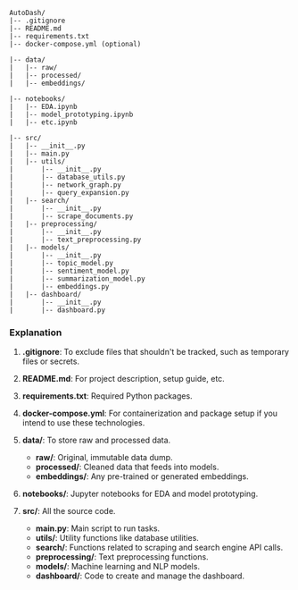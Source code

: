
```plaintext
AutoDash/
|-- .gitignore
|-- README.md
|-- requirements.txt
|-- docker-compose.yml (optional)

|-- data/
|   |-- raw/
|   |-- processed/
|   |-- embeddings/

|-- notebooks/
|   |-- EDA.ipynb
|   |-- model_prototyping.ipynb
|   |-- etc.ipynb

|-- src/
|   |-- __init__.py
|   |-- main.py
|   |-- utils/
|       |-- __init__.py
|       |-- database_utils.py
|       |-- network_graph.py
|       |-- query_expansion.py
|   |-- search/
|       |-- __init__.py
|       |-- scrape_documents.py
|   |-- preprocessing/
|       |-- __init__.py
|       |-- text_preprocessing.py
|   |-- models/
|       |-- __init__.py
|       |-- topic_model.py
|       |-- sentiment_model.py
|       |-- summarization_model.py
|       |-- embeddings.py
|   |-- dashboard/
|       |-- __init__.py
|       |-- dashboard.py

```

### Explanation

1. **.gitignore**: To exclude files that shouldn't be tracked, such as temporary files or secrets.

2. **README.md**: For project description, setup guide, etc.

3. **requirements.txt**: Required Python packages.

5. **docker-compose.yml**: For containerization and package setup if you intend to use these technologies.

6. **data/**: To store raw and processed data.
   - **raw/**: Original, immutable data dump.
   - **processed/**: Cleaned data that feeds into models.
   - **embeddings/**: Any pre-trained or generated embeddings.

7. **notebooks/**: Jupyter notebooks for EDA and model prototyping.

8. **src/**: All the source code.
   - **main.py**: Main script to run tasks.
   - **utils/**: Utility functions like database utilities.
   - **search/**: Functions related to scraping and search engine API calls.
   - **preprocessing/**: Text preprocessing functions.
   - **models/**: Machine learning and NLP models.
   - **dashboard/**: Code to create and manage the dashboard.

